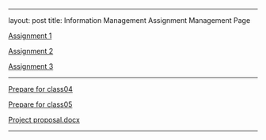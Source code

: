 
---
layout: post
title: Information Management Assignment Management Page


[Assignment 1](https://github.com/NadavBlanck/NadavBlanck.github.io/files/8199576/Assignment.1.pptx)

[Assignment 2](https://github.com/NadavBlanck/NadavBlanck.github.io/files/8199579/Assignment.2.pptx)

[Assignment 3](https://github.com/NadavBlanck/NadavBlanck.github.io/files/8200783/Assignment.3.txt)

---

[Prepare for class04](https://github.com/NadavBlanck/NadavBlanck.github.io/files/8199938/IM_Prepare.for.class04.pdf)

[Prepare for class05](https://github.com/NadavBlanck/NadavBlanck.github.io/files/8199942/IM_Prepare.for.class05.pdf)

[Project proposal.docx](https://github.com/NadavBlanck/NadavBlanck.github.io/files/8201081/Project.proposal.docx)

---

